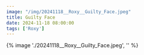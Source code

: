 ```yaml
---
image: "/img/20241118__Roxy__Guilty_Face.jpeg"
title: Guilty Face 
date: 2024-11-18 08:00:00
tags: ['Roxy']
---
```

{% image './20241118__Roxy__Guilty_Face.jpeg', '' %}